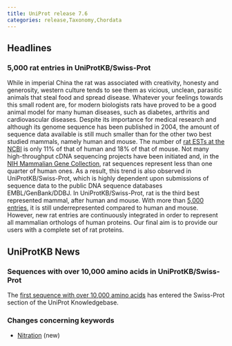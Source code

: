 ```yaml
---
title: UniProt release 7.6
categories: release,Taxonomy,Chordata
---
```


## Headlines

### 5,000 rat entries in UniProtKB/Swiss-Prot

While in imperial China the rat was associated with creativity, honesty and generosity, western culture tends to see them as vicious, unclean, parasitic animals that steal food and spread disease. Whatever your feelings towards this small rodent are, for modern biologists rats have proved to be a good animal model for many human diseases, such as diabetes, arthritis and cardiovascular diseases. Despite its importance for medical research and although its genome sequence has been published in 2004, the amount of sequence data available is still much smaller than for the other two best studied mammals, namely human and mouse. The number of [rat ESTs at the NCBI](http://www.ncbi.nlm.nih.gov/dbEST/dbEST_summary.html) is only 11% of that of human and 18% of that of mouse. Not many high-throughput cDNA sequencing projects have been initiated and, in the [NIH Mammalian Gene Collection](http://mgc.nci.nih.gov/), rat sequences represent less than one quarter of human ones. As a result, this trend is also observed in UniProtKB/Swiss-Prot, which is highly dependent upon submissions of sequence data to the public DNA sequence databases EMBL/GenBank/DDBJ. In UniProtKB/Swiss-Prot, rat is the third best represented mammal, after human and mouse. With more than [5,000 entries](http://www.uniprot.org/uniprot/?query=organism:10116+reviewed:yes), it is still underrepresented compared to human and mouse. However, new rat entries are continuously integrated in order to represent all mammalian orthologs of human proteins. Our final aim is to provide our users with a complete set of rat proteins.

  

## UniProtKB News

### Sequences with over 10,000 amino acids in UniProtKB/Swiss-Prot

The [first sequence with over 10,000 amino acids](http://www.uniprot.org/uniprot/Q09165) has entered the Swiss-Prot section of the UniProt Knowledgebase.

### Changes concerning keywords

-   [Nitration](http://www.uniprot.org/keywords/KW-0944) (new)

